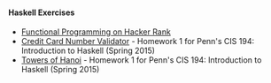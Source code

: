#### Haskell Exercises

- [Functional Programming on Hacker Rank](https://github.com/DRosadoYew/HaskellRank)
- [Credit Card Number Validator](https://github.com/DRosadoYew/Haskell-Exercises/tree/master/CreditCardValidator) - Homework 1 for Penn's CIS 194: Introduction to Haskell (Spring 2015)
- [Towers of Hanoi](https://github.com/DRosadoYew/Haskell-Exercises/tree/master/TheTowersOfHanoi) - Homework 1 for Penn's CIS 194: Introduction to Haskell (Spring 2015)
